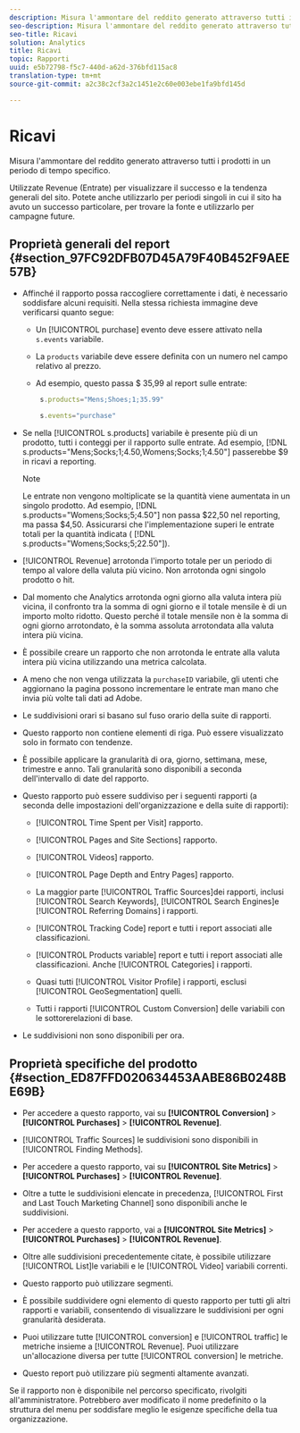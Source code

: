```yaml
---
description: Misura l'ammontare del reddito generato attraverso tutti i prodotti in un periodo di tempo specifico.
seo-description: Misura l'ammontare del reddito generato attraverso tutti i prodotti in un periodo di tempo specifico.
seo-title: Ricavi
solution: Analytics
title: Ricavi
topic: Rapporti
uuid: e5b72798-f5c7-440d-a62d-376bfd115ac8
translation-type: tm+mt
source-git-commit: a2c38c2cf3a2c1451e2c60e003ebe1fa9bfd145d

---
```



# Ricavi

Misura l'ammontare del reddito generato attraverso tutti i prodotti in un periodo di tempo specifico.

Utilizzate Revenue (Entrate) per visualizzare il successo e la tendenza generali del sito. Potete anche utilizzarlo per periodi singoli in cui il sito ha avuto un successo particolare, per trovare la fonte e utilizzarlo per campagne future.

## Proprietà generali del report {#section_97FC92DFB07D45A79F40B452F9AEE57B}

* Affinché il rapporto possa raccogliere correttamente i dati, è necessario soddisfare alcuni requisiti. Nella stessa richiesta immagine deve verificarsi quanto segue:

   * Un [!UICONTROL purchase] evento deve essere attivato nella `s.events` variabile.

   * La `products` variabile deve essere definita con un numero nel campo relativo al prezzo.
   * Ad esempio, questo passa $ 35,99 al report sulle entrate:

      ```js
       s.products="Mens;Shoes;1;35.99"
      ```

      ```js
       s.events="purchase"
      ```

* Se nella [!UICONTROL s.products] variabile è presente più di un prodotto, tutti i conteggi per il rapporto sulle entrate. Ad esempio, [!DNL s.products="Mens;Socks;1;4.50,Womens;Socks;1;4.50"] passerebbe $9 in ricavi a reporting.

   >[!NOTE]
   >
   >Le entrate non vengono moltiplicate se la quantità viene aumentata in un singolo prodotto. Ad esempio, [!DNL s.products="Womens;Socks;5;4.50"] non passa $22,50 nel reporting, ma passa $4,50. Assicurarsi che l'implementazione superi le entrate totali per la quantità indicata ( [!DNL s.products="Womens;Socks;5;22.50"]).

* [!UICONTROL Revenue] arrotonda l'importo totale per un periodo di tempo al valore della valuta più vicino. Non arrotonda ogni singolo prodotto o hit.
* Dal momento che Analytics arrotonda ogni giorno alla valuta intera più vicina, il confronto tra la somma di ogni giorno e il totale mensile è di un importo molto ridotto. Questo perché il totale mensile non è la somma di ogni giorno arrotondato, è la somma assoluta arrotondata alla valuta intera più vicina.
* È possibile creare un rapporto che non arrotonda le entrate alla valuta intera più vicina utilizzando una metrica [](https://marketing.adobe.com/resources/help/en_US/analytics/calcmetrics/)calcolata.
* A meno che non venga utilizzata la `purchaseID` variabile, gli utenti che aggiornano la pagina possono incrementare le entrate man mano che invia più volte tali dati ad Adobe.
* Le suddivisioni orari si basano sul fuso orario della suite di rapporti.
* Questo rapporto non contiene elementi di riga. Può essere visualizzato solo in formato con tendenze.
* È possibile applicare la granularità di ora, giorno, settimana, mese, trimestre e anno. Tali granularità sono disponibili a seconda dell'intervallo di date del rapporto.
* Questo rapporto può essere suddiviso per i seguenti rapporti (a seconda delle impostazioni dell'organizzazione e della suite di rapporti):

   * [!UICONTROL Time Spent per Visit] rapporto.
   * [!UICONTROL Pages and Site Sections] rapporto.
   * [!UICONTROL Videos] rapporto.
   * [!UICONTROL Page Depth and Entry Pages] rapporto.
   * La maggior parte [!UICONTROL Traffic Sources]dei rapporti, inclusi [!UICONTROL Search Keywords], [!UICONTROL Search Engines]e [!UICONTROL Referring Domains] i rapporti.

   * [!UICONTROL Tracking Code] report e tutti i report associati alle classificazioni.
   * [!UICONTROL Products variable] report e tutti i report associati alle classificazioni. Anche [!UICONTROL Categories] i rapporti.

   * Quasi tutti [!UICONTROL Visitor Profile] i rapporti, esclusi [!UICONTROL GeoSegmentation] quelli.

   * Tutti i rapporti [!UICONTROL Custom Conversion] delle variabili con le sottorerelazioni di base.

* Le suddivisioni non sono disponibili per ora.

## Proprietà specifiche del prodotto {#section_ED87FFD020634453AABE86B0248BE69B}

* Per accedere a questo rapporto, vai su **[!UICONTROL Conversion]** &gt; **[!UICONTROL Purchases]** &gt; **[!UICONTROL Revenue]**.

* [!UICONTROL Traffic Sources] le suddivisioni sono disponibili in [!UICONTROL Finding Methods].

* Per accedere a questo rapporto, vai su **[!UICONTROL Site Metrics]** &gt; **[!UICONTROL Purchases]** &gt; **[!UICONTROL Revenue]**.

* Oltre a tutte le suddivisioni elencate in precedenza, [!UICONTROL First and Last Touch Marketing Channel] sono disponibili anche le suddivisioni.

* Per accedere a questo rapporto, vai a **[!UICONTROL Site Metrics]** &gt; **[!UICONTROL Purchases]** &gt; **[!UICONTROL Revenue]**.

* Oltre alle suddivisioni precedentemente citate, è possibile utilizzare [!UICONTROL List]le variabili e le [!UICONTROL Video] variabili correnti.

* Questo rapporto può utilizzare segmenti.

* È possibile suddividere ogni elemento di questo rapporto per tutti gli altri rapporti e variabili, consentendo di visualizzare le suddivisioni per ogni granularità desiderata.
* Puoi utilizzare tutte [!UICONTROL conversion] e [!UICONTROL traffic] le metriche insieme a [!UICONTROL Revenue]. Puoi utilizzare un'allocazione diversa per tutte [!UICONTROL conversion] le metriche.

* Questo report può utilizzare più segmenti altamente avanzati.

Se il rapporto non è disponibile nel percorso specificato, rivolgiti all'amministratore. Potrebbero aver modificato il nome predefinito o la struttura del menu per soddisfare meglio le esigenze specifiche della tua organizzazione.
